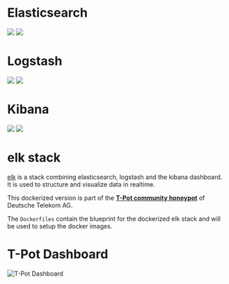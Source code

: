 # Elasticsearch
[![](https://images.microbadger.com/badges/version/dtagdevsec/elasticsearch:1710.svg)](https://microbadger.com/images/dtagdevsec/elasticsearch:1710 "Get your own version badge on microbadger.com") [![](https://images.microbadger.com/badges/image/dtagdevsec/elasticsearch:1710.svg)](https://microbadger.com/images/dtagdevsec/elasticsearch:1710 "Get your own image badge on microbadger.com")

# Logstash
[![](https://images.microbadger.com/badges/version/dtagdevsec/logstash:1710.svg)](https://microbadger.com/images/dtagdevsec/logstash:1710 "Get your own version badge on microbadger.com") [![](https://images.microbadger.com/badges/image/dtagdevsec/logstash:1710.svg)](https://microbadger.com/images/dtagdevsec/logstash:1710 "Get your own image badge on microbadger.com")

# Kibana
[![](https://images.microbadger.com/badges/version/dtagdevsec/kibana:1710.svg)](https://microbadger.com/images/dtagdevsec/kibana:1710 "Get your own version badge on microbadger.com") [![](https://images.microbadger.com/badges/image/dtagdevsec/kibana:1710.svg)](https://microbadger.com/images/dtagdevsec/kibana:1710 "Get your own image badge on microbadger.com")

# elk stack

[elk](http://www.elasticsearch.org/overview/) is a stack combining elasticsearch, logstash and the kibana dashboard. It is used to structure and visualize data in realtime.

This dockerized version is part of the **[T-Pot community honeypot](http://dtag-dev-sec.github.io/)** of Deutsche Telekom AG.

The `Dockerfiles` contain the blueprint for the dockerized elk stack and will be used to setup the docker images.  

# T-Pot Dashboard

![T-Pot Dashboard](https://raw.githubusercontent.com/dtag-dev-sec/tpotce/master/docker/elk/doc/dashboard.png)
